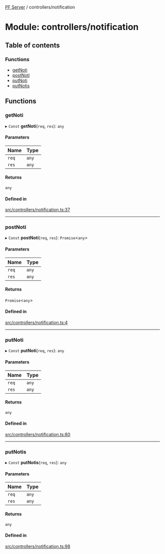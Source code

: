 [PF Server](../README.md) / controllers/notification

# Module: controllers/notification

## Table of contents

### Functions

- [getNoti](controllers_notification.md#getnoti)
- [postNoti](controllers_notification.md#postnoti)
- [putNoti](controllers_notification.md#putnoti)
- [putNotis](controllers_notification.md#putnotis)

## Functions

### getNoti

▸ `Const` **getNoti**(`req`, `res`): `any`

#### Parameters

| Name | Type |
| :------ | :------ |
| `req` | `any` |
| `res` | `any` |

#### Returns

`any`

#### Defined in

[src/controllers/notification.ts:37](https://bitbucket.org/bravebits/pfserver/src/83cf3bb/src/controllers/notification.ts#lines-37)

___

### postNoti

▸ `Const` **postNoti**(`req`, `res`): `Promise`<`any`\>

#### Parameters

| Name | Type |
| :------ | :------ |
| `req` | `any` |
| `res` | `any` |

#### Returns

`Promise`<`any`\>

#### Defined in

[src/controllers/notification.ts:4](https://bitbucket.org/bravebits/pfserver/src/83cf3bb/src/controllers/notification.ts#lines-4)

___

### putNoti

▸ `Const` **putNoti**(`req`, `res`): `any`

#### Parameters

| Name | Type |
| :------ | :------ |
| `req` | `any` |
| `res` | `any` |

#### Returns

`any`

#### Defined in

[src/controllers/notification.ts:80](https://bitbucket.org/bravebits/pfserver/src/83cf3bb/src/controllers/notification.ts#lines-80)

___

### putNotis

▸ `Const` **putNotis**(`req`, `res`): `any`

#### Parameters

| Name | Type |
| :------ | :------ |
| `req` | `any` |
| `res` | `any` |

#### Returns

`any`

#### Defined in

[src/controllers/notification.ts:98](https://bitbucket.org/bravebits/pfserver/src/83cf3bb/src/controllers/notification.ts#lines-98)

